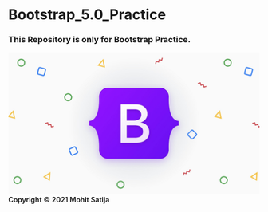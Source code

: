 # Bootstrap_5.0_Practice

<h3>This Repository is only for Bootstrap Practice.</h3>

<img src="static/bootstrap.jpg">

<footer style="font-weight:600;">Copyright &copy; 2021 Mohit Satija</footer>
